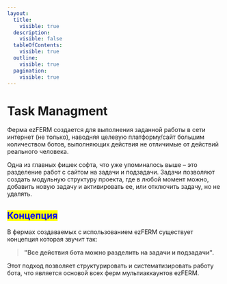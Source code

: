 ```yaml
---
layout:
  title:
    visible: true
  description:
    visible: false
  tableOfContents:
    visible: true
  outline:
    visible: true
  pagination:
    visible: true
---
```


# Task Managment

Ферма ezFERM создается для выполнения заданной работы в сети интернет (не только), наводняя целевую платформу/сайт большим количеством ботов, выполняющих действия не отличимые от действий реального человека.&#x20;

Одна из главных фишек софта, что уже упоминалось выше – это разделение работ с сайтом на задачи и подзадачи. Задачи позволяют создать модульную структуру проекта, где в любой момент можно, добавить новую задачу и активировать ее, или отключить задачу, но не удалять.&#x20;

## <mark style="color:blue;">Концепция</mark>

В фермах создаваемых c использованием ezFERM существует концепция которая звучит так:

> **"Все действия бота можно разделить на задачи и подзадачи".**

Этот подход позволяет структурировать и систематизировать работу бота, что является основой всех ферм мультиаккаунтов ezFERM.
